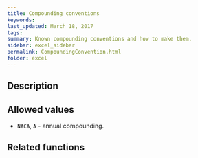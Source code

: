 ```yaml
---
title: Compounding conventions
keywords:
last_updated: March 18, 2017
tags:
summary: Known compounding conventions and how to make them.
sidebar: excel_sidebar
permalink: CompoundingConvention.html
folder: excel
---
```


## Description


## Allowed values

 * `NACA`, `A` - annual compounding.
 

## Related functions

